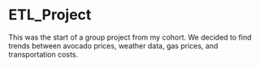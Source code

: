 # ETL_Project

This was the start of a group project from my cohort. We decided to find trends between avocado prices, weather data, gas prices, and transportation costs.
